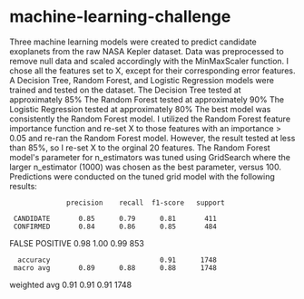 # machine-learning-challenge
Three machine learning models were created to predict candidate exoplanets from the raw NASA Kepler dataset.
Data was preprocessed to remove null data and scaled accordingly with the MinMaxScaler function.
I chose all the features set to X, except for their corresponding error features.
A Decision Tree, Random Forest, and Logistic Regression models were trained and tested on the dataset.
The Decision Tree tested at approximately 85%
The Random Forest tested at approximately 90%
The Logistic Regression tested at approximately 80%
The best model was consistently the Random Forest model.
I utilized the Random Forest feature importance function and re-set X to those features with an importance > 0.05 and re-ran the Random Forest model. However, the result tested at less than 85%, so I re-set X to the orginal 20 features.
The Random Forest model's parameter for n_estimators was tuned using GridSearch where the larger n_estimator (1000) was chosen as the best parameter, versus 100.
Predictions were conducted on the tuned grid model with the following results:
 
 
                  precision    recall  f1-score   support

     CANDIDATE       0.85      0.79      0.81       411
     CONFIRMED       0.84      0.86      0.85       484
FALSE POSITIVE       0.98      1.00      0.99       853

      accuracy                           0.91      1748
     macro avg       0.89      0.88      0.88      1748
  weighted avg       0.91      0.91      0.91      1748
